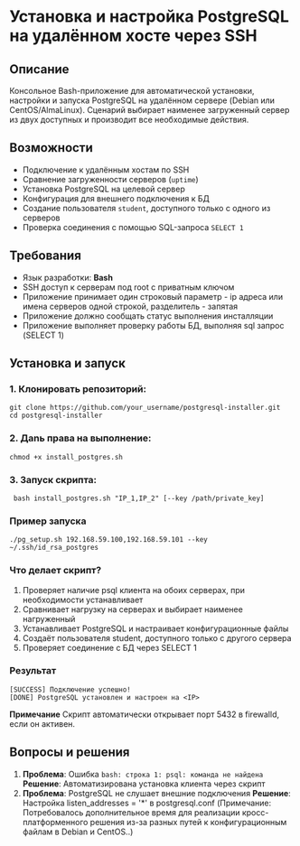 # Установка и настройка PostgreSQL на удалённом хосте через SSH

## Описание

Консольное Bash-приложение для автоматической установки, настройки и запуска PostgreSQL на удалённом сервере (Debian или CentOS/AlmaLinux). Сценарий выбирает наименее загруженный сервер из двух доступных и производит все необходимые действия.

## Возможности

- Подключение к удалённым хостам по SSH
- Сравнение загруженности серверов (`uptime`)
- Установка PostgreSQL на целевой сервер
- Конфигурация для внешнего подключения к БД
- Создание пользователя `student`, доступного только с одного из серверов
- Проверка соединения с помощью SQL-запроса `SELECT 1`

## Требования

- Язык разработки: **Bash**
- SSH доступ к серверам под root с приватным ключом
- Приложение принимает один строковый параметр - ip адреса или имена серверов одной строкой, разделитель - запятая
- Приложение должно сообщать статус выполнения инсталляции
- Приложение выполняет проверку работы БД, выполняя sql запрос (SELECT 1)

## Установка и запуск

### 1. **Клонировать репозиторий:**
```shell
git clone https://github.com/your_username/postgresql-installer.git
cd postgresql-installer
```
### 2. **Даnь права на выполнение:**
```shell
chmod +x install_postgres.sh
```
### 3. **Запуск скрипта:**
```shell
 bash install_postgres.sh "IP_1,IP_2" [--key /path/private_key]
```
### **Пример запуска**
```shell
./pg_setup.sh 192.168.59.100,192.168.59.101 --key ~/.ssh/id_rsa_postgres
```
### **Что делает скрипт?**
1. Проверяет наличие psql клиента на обоих серверах, при необходимости устанавливает
2. Сравнивает нагрузку на серверах и выбирает наименее нагруженный
3. Устанавливает PostgreSQL и настраивает конфигурационные файлы
4. Создаёт пользователя student, доступного только с другого сервера
5. Проверяет соединение с БД через SELECT 1

### **Результат**
```shell
[SUCCESS] Подключение успешно!
[DONE] PostgreSQL установлен и настроен на <IP>
```
**Примечание**
Скрипт автоматически открывает порт 5432 в firewalld, если он активен.

## Вопросы и решения

1. **Проблема**: Ошибка `bash: строка 1: psql: команда не найдена`  
   **Решение**: Автоматизирована установка клиента через скрипт
2. **Проблема**: PostgreSQL не слушает внешние подключения
   **Решение**: Настройка listen_addresses = '*' в postgresql.conf
(Примечание: Потребовалось дополнительное время для реализации кросс-платформенного решения из-за разных путей к конфигурационным файлам в Debian и CentOS..)
